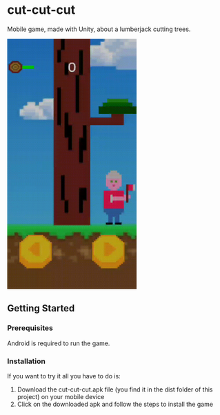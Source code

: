 # cut-cut-cut
Mobile game, made with Unity, about a lumberjack cutting trees.

<img src="./static/video6048349018411502397.gif" width="300" height="580" />

## Getting Started

### Prerequisites
Android is required to run the game.

### Installation
If you want to try it all you have to do is:

1. Download the cut-cut-cut.apk file (you find it in the dist folder of this project) on your mobile device
2. Click on the downloaded apk and follow the steps to install the game